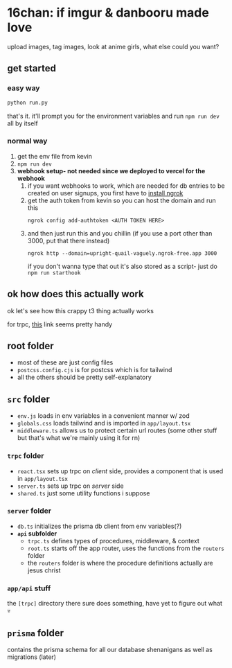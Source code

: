 # 16chan: if imgur & danbooru made love

upload images, tag images, look at anime girls, what else could you want?

## get started

### easy way

```bash
python run.py
```

that's it. it'll prompt you for the environment variables and run `npm run dev` all by itself

### normal way

1. get the env file from kevin
2. `npm run dev`
3. **webhook setup- not needed since we deployed to vercel for the webhook**
    1. if you want webhooks to work, which are needed for db entries to be created on user signups, you first have
       to [install ngrok](https://ngrok.com/)
    2. get the auth token from kevin so you can host the domain and run this
       ```shell
       ngrok config add-authtoken <AUTH TOKEN HERE>
       ``` 
    3. and then just run this and you chillin (if you use a port other than 3000, put that there instead)
       ```shell
       ngrok http --domain=upright-quail-vaguely.ngrok-free.app 3000
       ```
       if you don't wanna type that out it's also stored as a script- just do `npm run starthook`

## ok how does this actually work

ok let's see how this crappy t3 thing actually works

for trpc, [this](https://trpc.io/docs/client/nextjs/setup) link seems pretty handy

## root folder

* most of these are just config files
* `postcss.config.cjs` is for postcss which is for tailwind
* all the others should be pretty self-explanatory

## `src` folder

* `env.js` loads in env variables in a convenient manner w/ zod
* `globals.css` loads tailwind and is imported in `app/layout.tsx`
* `middleware.ts` allows us to protect certain url routes
  (some other stuff but that's what we're mainly using it for rn)

### `trpc` folder

* `react.tsx` sets up trpc on _client_ side, provides a component that is used in `app/layout.tsx`
* `server.ts` sets up trpc on _server_ side
* `shared.ts` just some utility functions i suppose

### `server` folder

* `db.ts` initializes the prisma db client from env variables(?)
* **`api` subfolder**
    * `trpc.ts` defines types of procedures, middleware, & context
    * `root.ts` starts off the app router, uses the functions from the `routers` folder
    * the `routers` folder is where the procedure definitions actually are jesus christ

### `app/api` stuff

the `[trpc]` directory there sure does something, have yet to figure out what :skull:

## `prisma` folder

contains the prisma schema for all our database shenanigans as well as migrations (later)
